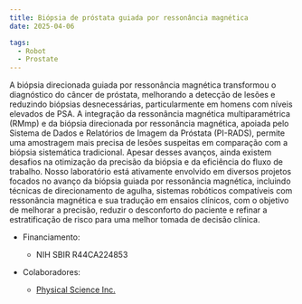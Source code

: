 ```yaml
---
title: Biópsia de próstata guiada por ressonância magnética
date: 2025-04-06

tags:
  - Robot
  - Prostate
---
```


A biópsia direcionada guiada por ressonância magnética transformou o diagnóstico do câncer de próstata, melhorando a detecção de lesões e reduzindo biópsias desnecessárias, particularmente em homens com níveis elevados de PSA. A integração da ressonância magnética multiparamétrica (RMmp) e da biópsia direcionada por ressonância magnética, apoiada pelo Sistema de Dados e Relatórios de Imagem da Próstata (PI-RADS), permite uma amostragem mais precisa de lesões suspeitas em comparação com a biópsia sistemática tradicional. Apesar desses avanços, ainda existem desafios na otimização da precisão da biópsia e da eficiência do fluxo de trabalho. Nosso laboratório está ativamente envolvido em diversos projetos focados no avanço da biópsia guiada por ressonância magnética, incluindo técnicas de direcionamento de agulha, sistemas robóticos compatíveis com ressonância magnética e sua tradução em ensaios clínicos, com o objetivo de melhorar a precisão, reduzir o desconforto do paciente e refinar a estratificação de risco para uma melhor tomada de decisão clínica.

* Financiamento: 
   * NIH SBIR R44CA224853

* Colaboradores:
   * [Physical Science Inc.](https://www.psicorp.com/)

<!--more-->
